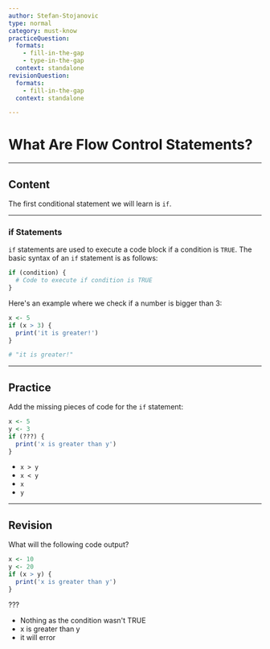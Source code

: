```yaml
---
author: Stefan-Stojanovic
type: normal
category: must-know
practiceQuestion:
  formats:
    - fill-in-the-gap
    - type-in-the-gap
  context: standalone
revisionQuestion:
  formats:
    - fill-in-the-gap
  context: standalone

---
```


# What Are Flow Control Statements?

---

## Content

The first conditional statement we will learn is `if`.

---
### if Statements

`if` statements are used to execute a code block if a condition is `TRUE`. The basic syntax of an `if` statement is as follows:
```r
if (condition) {
  # Code to execute if condition is TRUE
}
```

Here's an example where we check if a number is bigger than 3:
```r
x <- 5
if (x > 3) {
  print('it is greater!')
}

# "it is greater!"
```

---
## Practice

Add the missing pieces of code for the `if` statement:
```r
x <- 5
y <- 3
if (???) {
  print('x is greater than y')
}
```

- `x > y`
- `x < y`
- `x`
- `y`

---
## Revision

What will the following code output?

```r
x <- 10
y <- 20
if (x > y) {
  print('x is greater than y')
}
```

???

- Nothing as the condition wasn't TRUE
- x is greater than y
- it will error